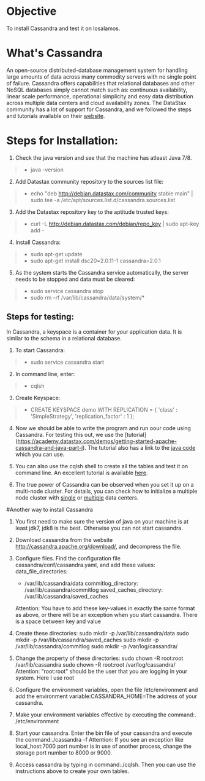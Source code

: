 # Objective
To install Cassandra and test it on losalamos.

# What's Cassandra
An open-source distributed-database management system for handling large amounts of data across many commodity servers 
with no single point of failure. Cassandra offers capabilities that relational databases and other NoSQL databases 
simply cannot match such as: continuous availability, linear scale performance, operational simplicity and easy 
data distribution across multiple data centers and cloud availability zones.
The DataStax community has a lot of support for Cassandra, and we followed the steps and tutorials
available on their [website](http://docs.datastax.com/en//cassandra/2.0/cassandra/install/installDeb_t.html).

# Steps for Installation:

1. Check the java version and see that the machine has atleast Java 7/8.
> * java -version

2. Add Datastax community repository to the sources list file: 
> * echo "deb http://debian.datastax.com/community stable main" | sudo tee -a /etc/apt/sources.list.d/cassandra.sources.list

3. Add the Datastax repository key to the aptitude trusted keys:
> * curl -L http://debian.datastax.com/debian/repo_key | sudo apt-key add -

4. Install Cassandra:
> * sudo apt-get update
> * sudo apt-get install dsc20=2.0.11-1 cassandra=2.0.1

5. As the system starts the Cassandra service automatically, the server needs to be stopped and data must be cleared:
> * sudo service cassandra stop
> * sudo rm -rf /var/lib/cassandra/data/system/*


## Steps for testing:

In Cassandra, a keyspace is a container for your application data. It is similar to the schema in a relational database.

1. To start Cassandra:
>* sudo service cassandra start

2. In command line, enter:
> * cqlsh

3. Create Keyspace:
> * CREATE KEYSPACE demo
WITH REPLICATION = { 'class' : 'SimpleStrategy', 'replication_factor' : 1 };

4. Now we should be able to write the program and run oour code using Cassandra. For testing this out, we use the [tutorial]
(https://academy.datastax.com/demos/getting-started-apache-cassandra-and-java-part-i). The tutorial also has a link to the [java
code](https://gist.github.com/beccam/06c3283e5ee4a480a555) which you can use. 

4. You can also use the cqlsh shell to create all the tables and test it on command line. An excellent tutorial is available
[here](http://www.planetcassandra.org/create-a-keyspace-and-table/).

5. The true power of Cassandra can be observed when you set it up on a multi-node cluster.
For details, you can check how to initialize a multiple node cluster with [single](http://docs.datastax.com/en//cassandra/2.0/cassandra/initialize/initializeSingleDS.html) 
or [multiple](http://docs.datastax.com/en//cassandra/2.0/cassandra/initialize/initializeMultipleDS.html) data centers.


#Another way to install Cassandra
1. You first need to make sure the version of java on your machine is at least jdk7, jdk8 is the best. Otherwise you can not start cassandra.
2. Download cassandra from the website http://cassandra.apache.org/download/, and decompress the file.
3. Configure files. Find the configuration file cassandra/conf/cassandra.yaml, and add these values:
   data_file_directories:
     - /var/lib/cassandra/data
   commitlog_directory: /var/lib/cassandra/commitlog
   saved_caches_directory: /var/lib/cassandra/saved_caches
  
   Attention: You have to add these key-values in exactly the same format as above, or there will be an exception when you    start cassandra. There is a space between key and value
4. Create these directories:
   sudo mkdir -p /var/lib/cassandra/data
   sudo mkdir -p /var/lib/cassandra/saved_caches
   sudo mkdir -p /var/lib/cassandra/commitlog
   sudo mkdir -p /var/log/cassandra/
5. Change the property of these directories:
   sudo chown -R root:root /var/lib/cassandra
   sudo chown -R root:root /var/log/cassandra/
   Attention: "root:root" should be the user that you are logging in your system. Here I use root
6. Configure the environment variables, open the file /etc/environment and add the environment variable:CASSANDRA_HOME=The    address of your cassandra.
7. Make your environment variables effective by executing the command:. /etc/environment
8. Start your cassandra. Enter the bin file of your cassandra and execute the command:./cassandra -f
   Attention: If you see an exception like local_host:7000 port number is in use of another process, change the storage       port number to 8000 or 9000.
9. Access cassandra by typing in command:./cqlsh. Then you can use the instructions above to create your own tables.

